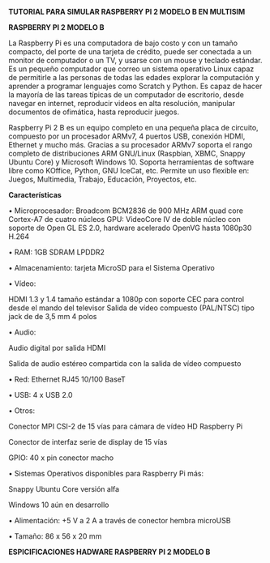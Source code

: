 **TUTORIAL PARA SIMULAR RASPBERRY PI 2 MODELO B EN MULTISIM**

**RASPBERRY PI 2 MODELO B**

La Raspberry Pi es una computadora de bajo costo y con un tamaño compacto, del porte de una tarjeta de crédito, puede ser conectada a un monitor de computador o un TV, y usarse con un mouse y teclado estándar. Es un pequeño computador que correo un sistema operativo Linux capaz de permitirle a las personas de todas las edades explorar la computación y aprender a programar lenguajes como Scratch y Python. Es capaz de hacer la mayoría de las tareas típicas de un computador de escritorio, desde navegar en internet, reproducir videos en alta resolución, manipular documentos de ofimática, hasta reproducir juegos.

Raspberry Pi 2 B es un equipo completo en una pequeña placa de circuito, compuesto por un procesador ARMv7, 4 puertos USB, conexión HDMI, Ethernet y mucho más. Gracias a su procesador ARMv7 soporta el rango completo de distribuciones ARM GNU/Linux (Raspbian, XBMC, Snappy Ubuntu Core) y Microsoft Windows 10.  Soporta herramientas de software libre como KOffice, Python, GNU IceCat, etc. Permite un uso flexible en: Juegos, Multimedia, Trabajo, Educación, Proyectos, etc.

**Características**

•	Microprocesador: Broadcom BCM2836 de 900 MHz ARM quad core Cortex-A7 de cuatro núcleos
GPU: VideoCore IV de doble núcleo con soporte de Open GL ES 2.0, hardware acelerado OpenVG hasta 1080p30 H.264

•	RAM: 1GB SDRAM LPDDR2

•	Almacenamiento: tarjeta MicroSD para el Sistema Operativo

•	Vídeo:

HDMI 1.3 y 1.4 tamaño estándar a 1080p con soporte CEC para control desde el mando del televisor
Salida de vídeo compuesto (PAL/NTSC) tipo jack de de 3,5 mm 4 polos

•	Audio:

Audio digital por salida HDMI

Salida de audio estéreo compartida con la salida de vídeo compuesto

•	Red: Ethernet RJ45 10/100 BaseT

•	USB: 4 x USB 2.0

•	Otros:

Conector MPI CSI-2 de 15 vías para cámara de vídeo HD Raspberry Pi

Conector de interfaz serie de display de 15 vías

GPIO: 40 x pin conector macho

•	Sistemas Operativos disponibles para Raspberry Pi más:

Snappy Ubuntu Core versión alfa

Windows 10 aún en desarrollo

•	Alimentación: +5 V a 2 A a través de conector hembra microUSB

•	Tamaño: 86 x 56 x 20 mm

**ESPICIFICACIONES HADWARE RASPBERRY PI 2 MODELO B**

